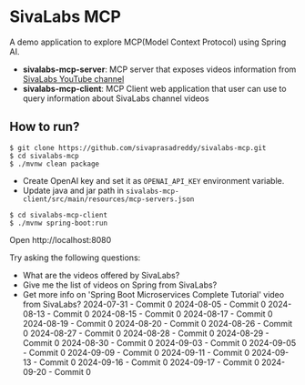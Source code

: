 # SivaLabs MCP
A demo application to explore MCP(Model Context Protocol) using Spring AI.

* **sivalabs-mcp-server**: MCP server that exposes videos information from [SivaLabs YouTube channel](https://www.youtube.com/sivalabs)
* **sivalabs-mcp-client**: MCP Client web application that user can use to query information about SivaLabs channel videos

## How to run?

```shell
$ git clone https://github.com/sivaprasadreddy/sivalabs-mcp.git
$ cd sivalabs-mcp
$ ./mvnw clean package
```

* Create OpenAI key and set it as `OPENAI_API_KEY` environment variable.
* Update java and jar path in `sivalabs-mcp-client/src/main/resources/mcp-servers.json`

```shell
$ cd sivalabs-mcp-client
$ ./mvnw spring-boot:run
```

Open http://localhost:8080

Try asking the following questions:

* What are the videos offered by SivaLabs?
* Give me the list of videos on Spring from SivaLabs?
* Get more info on 'Spring Boot Microservices Complete Tutorial' video from SivaLabs?
2024-07-31 - Commit 0
2024-08-05 - Commit 0
2024-08-13 - Commit 0
2024-08-15 - Commit 0
2024-08-17 - Commit 0
2024-08-19 - Commit 0
2024-08-20 - Commit 0
2024-08-26 - Commit 0
2024-08-27 - Commit 0
2024-08-28 - Commit 0
2024-08-29 - Commit 0
2024-08-30 - Commit 0
2024-09-03 - Commit 0
2024-09-05 - Commit 0
2024-09-09 - Commit 0
2024-09-11 - Commit 0
2024-09-13 - Commit 0
2024-09-16 - Commit 0
2024-09-17 - Commit 0
2024-09-20 - Commit 0
